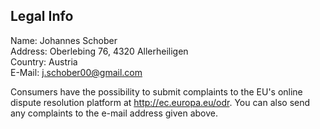 ## Legal Info

Name: Johannes Schober  
Address: Oberlebing 76, 4320 Allerheiligen  
Country: Austria  
E-Mail: j.schober00@gmail.com  


Consumers have the possibility to submit complaints to the EU's online dispute resolution platform at <http://ec.europa.eu/odr>.
You can also send any complaints to the e-mail address given above.